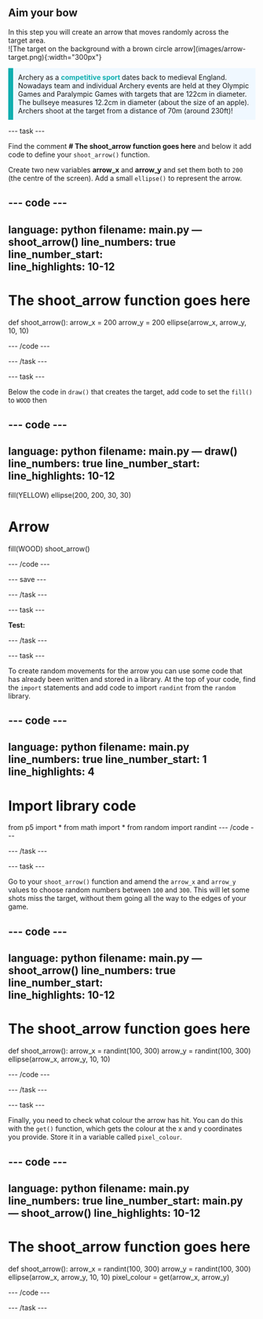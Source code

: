 ## Aim your bow

<div style="display: flex; flex-wrap: wrap">
<div style="flex-basis: 200px; flex-grow: 1; margin-right: 15px;">
In this step you will create an arrow that moves randomly across the target area.
</div>
<div>
![The target on the background with a brown circle arrow](images/arrow-target.png){:width="300px"}
</div>
</div>

<p style="border-left: solid; border-width:10px; border-color: #0faeb0; background-color: aliceblue; padding: 10px;">
Archery as a  <span style="color: #0faeb0; font-weight: bold;"> competitive sport </span> dates back to medieval England. Nowadays team and individual Archery events are held at they Olympic Games and Paralympic Games with targets that are 122cm in diameter. The bullseye measures 12.2cm in diameter (about the size of an apple). Archers shoot at the target from a distance of 70m (around 230ft)! </p>

--- task ---

Find the comment **# The shoot_arrow function goes here** and below it add code to define your `shoot_arrow()` function. 

Create two new variables **arrow_x** and **arrow_y** and set them both to `200` (the centre of the screen). Add a small `ellipse()` to represent the arrow.

--- code ---
---
language: python
filename: main.py — shoot_arrow()
line_numbers: true
line_number_start:  
line_highlights: 10-12
---
# The shoot_arrow function goes here
def shoot_arrow():
  arrow_x = 200
  arrow_y = 200
  ellipse(arrow_x, arrow_y, 10, 10)


--- /code ---

--- /task ---

--- task ---

Below the code in `draw()` that creates the target, add code to set the `fill()` to `WOOD` then 

--- code ---
---
language: python
filename: main.py — draw()
line_numbers: true
line_number_start:  
line_highlights: 10-12
---
  fill(YELLOW)
  ellipse(200, 200, 30, 30)
  
  # Arrow
  fill(WOOD)
  shoot_arrow()

--- /code ---

--- save ---

--- /task ---

--- task ---

**Test:** 

--- /task ---

--- task ---

To create random movements for the arrow you can use some code that has already been written and stored in a library. At the top of your code, find the `import` statements and add code to import `randint` from the `random` library. 

--- code ---
---
language: python
filename: main.py
line_numbers: true
line_number_start: 1 
line_highlights: 4
---
# Import library code
from p5 import *
from math import *
from random import randint
--- /code ---

--- /task ---

--- task ---

Go to your `shoot_arrow()` function and amend the `arrow_x` and `arrow_y` values to choose random numbers between `100` and `300`. This will let some shots miss the target, without them going all the way to the edges of your game.

--- code ---
---
language: python
filename: main.py — shoot_arrow()
line_numbers: true
line_number_start:  
line_highlights: 10-12
---
# The shoot_arrow function goes here
def shoot_arrow():
  arrow_x = randint(100, 300)
  arrow_y = randint(100, 300)
  ellipse(arrow_x, arrow_y, 10, 10)

--- /code ---

--- /task ---

--- task ---

Finally, you need to check what colour the arrow has hit. You can do this with the `get()` function, which gets the colour at the x and y coordinates you provide. Store it in a variable called `pixel_colour`.

--- code ---
---
language: python
filename: main.py
line_numbers: true
line_number_start: main.py — shoot_arrow() 
line_highlights: 10-12
---
# The shoot_arrow function goes here
def shoot_arrow():
  arrow_x = randint(100, 300)
  arrow_y = randint(100, 300)
  ellipse(arrow_x, arrow_y, 10, 10)
  pixel_colour = get(arrow_x, arrow_y)


--- /code ---

--- /task ---

